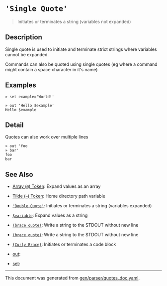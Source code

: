 # `'Single Quote'`

> Initiates or terminates a string (variables not expanded)

## Description

Single quote is used to initiate and terminate strict strings where variables
cannot be expanded.

Commands can also be quoted using single quotes (eg where a command might
contain a space character in it's name)

## Examples

```
» set example='World!'

» out 'Hello $example'
Hello $example
```

## Detail

Quotes can also work over multiple lines

```
» out 'foo
» bar'
foo
bar
```

## See Also

* [Array (`@`) Token](../parser/array.md):
  Expand values as an array
* [Tilde (`~`) Token](../parser/tilde.md):
  Home directory path variable
* [`"Double Quote"`](../parser/double-quote.md):
  Initiates or terminates a string (variables expanded)
* [`$variable`](../parser/string.md):
  Expand values as a string
* [`(brace quote)`](../parser/brace-quote.md):
  Write a string to the STDOUT without new line
* [`(brace quote)`](../parser/brace-quote.md):
  Write a string to the STDOUT without new line
* [`{Curly Brace}`](../parser/curly-brace.md):
  Initiates or terminates a code block
* [out](../parser/out.md):
  
* [set](../parser/set.md):
  

<hr/>

This document was generated from [gen/parser/quotes_doc.yaml](https://github.com/lmorg/murex/blob/master/gen/parser/quotes_doc.yaml).
